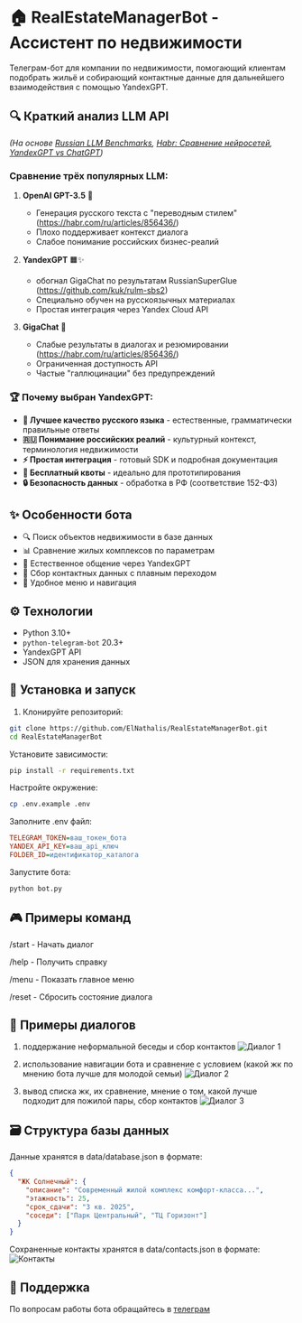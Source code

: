 # 🏠 RealEstateManagerBot - Ассистент по недвижимости

Телеграм-бот для компании по недвижимости, помогающий клиентам подобрать жильё и собирающий контактные данные для дальнейшего взаимодействия с помощью YandexGPT.

## 🔍 Краткий анализ LLM API
*(На основе [Russian LLM Benchmarks](https://github.com/kuk/rulm-sbs2), [Habr: Сравнение нейросетей](https://habr.com/ru/articles/856436/), [YandexGPT vs ChatGPT](https://aicompetence.org/yandexgpt-vs-chatgpt/))*

### Сравнение трёх популярных LLM:
1. **OpenAI GPT-3.5** 🧠  
   - Генерация русского текста с "переводным стилем"  (https://habr.com/ru/articles/856436/)
   - Плохо поддерживает контекст диалога  
   - Слабое понимание российских бизнес-реалий  

2. **YandexGPT** 🟧✨  
   -  обогнал GigaChat по результатам RussianSuperGlue (https://github.com/kuk/rulm-sbs2)
   - Специально обучен на русскоязычных материалах  
   - Простая интеграция через Yandex Cloud API  

3. **GigaChat** 🤖  
   - Слабые результаты в диалогах и резюмировании (https://habr.com/ru/articles/856436/)  
   - Ограниченная доступность API  
   - Частые "галлюцинации" без предупреждений  

### 🏆 Почему выбран YandexGPT:
- **🎯 Лучшее качество русского языка** - естественные, грамматически правильные ответы  
- **🇷🇺 Понимание российских реалий** - культурный контекст, терминология недвижимости  
- **⚡ Простая интеграция** - готовый SDK и подробная документация  
- **💸 Бесплатный квоты** - идеально для прототипирования  
- **🔒 Безопасность данных** - обработка в РФ (соответствие 152-ФЗ)  

## ✨ Особенности бота
- 🔍 Поиск объектов недвижимости в базе данных  
- 📊 Сравнение жилых комплексов по параметрам  
- 💬 Естественное общение через YandexGPT  
- 📝 Сбор контактных данных с плавным переходом  
- 🧭 Удобное меню и навигация  

## ⚙️ Технологии
- Python 3.10+  
- `python-telegram-bot` 20.3+  
- YandexGPT API  
- JSON для хранения данных  

## 🚀 Установка и запуск

1. Клонируйте репозиторий:
```bash
git clone https://github.com/ElNathalis/RealEstateManagerBot.git
cd RealEstateManagerBot
```
Установите зависимости:

```bash
pip install -r requirements.txt
```
Настройте окружение:

```bash
cp .env.example .env
```
Заполните .env файл:

```ini
TELEGRAM_TOKEN=ваш_токен_бота
YANDEX_API_KEY=ваш_api_ключ
FOLDER_ID=идентификатор_каталога
```
Запустите бота:

```bash
python bot.py
```
## 🎮 Примеры команд
/start - Начать диалог

/help - Получить справку

/menu - Показать главное меню

/reset - Сбросить состояние диалога

## 💬 Примеры диалогов

1. поддержание неформальной беседы и сбор контактов
![Диалог 1](screenshot/chat1.jpg)

2. использование навигации бота и сравнение с условием (какой жк по мнению бота лучше для молодой семьи)
![Диалог 2](screenshot/chat2.jpg)

3. вывод списка жк, их сравнение, мнение о том, какой лучше подходит для пожилой пары, сбор контактов
![Диалог 3](screenshot/chat3.jpg)



## 🗃️ Структура базы данных

Данные хранятся в data/database.json в формате:

```json
{
  "ЖК Солнечный": {
    "описание": "Современный жилой комплекс комфорт-класса...",
    "этажность": 25,
    "срок_сдачи": "3 кв. 2025",
    "соседи": ["Парк Центральный", "ТЦ Горизонт"]
  }
}
```

Сохраненные контакты хранятся в data/contacts.json в формате:
![Контакты](screenshot/contacts.jpg)

## 📮 Поддержка
По вопросам работы бота обращайтесь в [телеграм](https://t.me/abobaobabuss)
